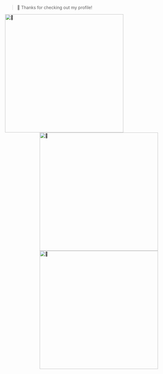 > 🚀 Thanks for checking out my profile!

<picture>
	<a href="https://jaredallard.dev">
		<img align="left" width="390" alt="🦑" src="https://gist.githubusercontent.com/jaredallard/87d6c477a1721ab66449a59dff7fef21/raw/general.svg">
	</a>
</picture>
<a href="https://github.com/sponsors/jaredallard">
	<img align="right" width="390" alt="🦑" src="https://gist.githubusercontent.com/jaredallard/87d6c477a1721ab66449a59dff7fef21/raw/sponsors.svg">
</a>
<picture>
	<a href="https://anilist.co/user/itsdwari/">
		<img align="right" width="390" alt="🦑" src="https://gist.githubusercontent.com/jaredallard/87d6c477a1721ab66449a59dff7fef21/raw/medias.svg?p">
	</a>
</picture>


<!-- <picture>
	<br /><br /><br /><br /><br /><br /><br /><br /><br /><br /><br /><br /><br /><br /><br /><br /><br /><br /><br /><br />
	<img align="left" width="400" alt="🦑" src="https://imgix.ranker.com/list_img_v2/16227/2596227/original/dark-moments-from-the-pokemon-manga">
</picture> -->
